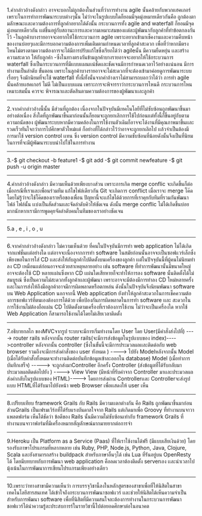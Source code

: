 1.คำกล่าวอ้างดังกล่าว อาจจะบอกไม่ถูกต้องในส่วนที่ว่าการทำงาน  agile นั้นคล้ายกับพวกเเฮคเกอร์ เพราะในการทำการพัฒนาระบบต่างๆนั้น ไม่ว่าจะในรูปเเบบใดก็ยอมมีจุดมุ่งหมายเดียวกันคือ ถูกต้องตามลักษณะเเละความต้องการที่ลูกค้าอยากได้ดังนั้น กระบวนการทั้ง agile and waterfall ก็ยอมมีจุดมุ่งหมายเดียวกัน เเต่ขึ้นอยู่กับสถานะการเเละความเหมาะสมของเเต่ละผู้พัฒนากับลูกค้าที่ทำข้อตกลงกันไว้
-ในลูกค้าบางรายอาจจะอยากให้ใช้กระบวนการ agile เพราะอยากเข้ามาเช็คงานเเละความคืบหน้าของงานบ่อยๆเเละมีการบอกความต้องการเพิ่มเติมตามกำหนดเวลาที่ลูกค้าสะดวก
เพื่อที่ว่าหากมีตรงไหนไม่ตรงตามความต้องการจะได้มีการปรับเเก้ไขซึ่งเรียกได้ว่า agileนั้น มีความยืดหยุ่น เเละสร้างความสะดวก ให้กับลูกค้า
-ซึ่งในทางตรงกันข้ามลูกค้าบางรายอาจจะอยากให้ใช้กระบวนการ waterfall ซึ่งเป็นกระบวนการที่มีเเบบเเผนเเน่ชัดเเละชัดเจนมีการกำหนดเวลาไว้อย่างเเน่นอน มีการทำงานเป็นลำดับ
ขั้นตอน เพราะในลูกค้าบางรายอาจจะไม่สะดวกที่จะต้องเข้ามาค่อยดูการพัฒนาระบบเรื่อยๆ จึงมักนิยมที่จะใช้ waterfall 
ทั้งนี้ทั้งนั้นจากคำอ้างเราไม่สามารถบอกว่าได้ว่า การทำ agile นั้นคล้ายเเฮคเกอร์ ไม่ดี ไม่เป็นเเบบเเผน เพราะการจะพิจารราว่ากระบวนการไหนดี กระบวนการไหนเหมาะสมนั้น ควรจะ
พิจารณาเเละตัดสินตามความต้องการของผู้พัฒนาเเละลูกค้า

--------------------------------------------------------------------------------------------------------------------------------
2.จากคำกล่าวอ้างนี้นั้น มีส่วนที่ถูกต้อง เนื่องจากในปัจจุบันมีเทคโนโลยีที่ไม่ซับซ้อนถูกพัฒนาขึ้นมาอย่างต่อเนื่อง สิ่งใดที่ถูกพัฒนาขึ้นมาก่อนนั้นก็ยอมจะถูกยกเลิกการใช้ไปก่อนเเต่ทั้งนี้ก็ขึ้นอยู่กับตามความถนัดของ ผู้พัฒนาระบบหากมีความคล้องในการใช้งานตัวเดิมก็อาจจะได้งานที่มีคุณภาพมาขึ้นเเละรวดเร็วทันใจกว่าการไปศึกษาตัวใหม่เเต่ ก็อย่างที่ได้กล่าวไว้ว่าอาจจะถูกยกเลิกไป เเล้วจำเป็นต้องมีการมาใช้ version control เเทน ซึ่ง version control มีความซับซ้อนที่น้อยดังนั้นจึงเป็นที่นิยมในการที่จะมีผู้พัฒนาระบบนำไปใช้ในการทำงาน

--------------------------------------------------------------------------------------------------------------------------------
3.-$ git checkout -b feature1
  -$ git add 
  -$ git commit newfeature
  -$ git push -u origin master
  
--------------------------------------------------------------------------------------------------------------------------------
4.คำกล่าวอ้างดังกล่าว มีความเห็นด้วยเพียงบางส่วน เพราะการเกิด merge conflic จะเกิดขึ้นก็ต่อเมื่อกรณีที่เราและเพื่อนร่วมทีม แก้ไขไฟล์เดียวกัน Git จะเกิดการ conflict เมื่อเราจะ merge โค๊ดโดยไม่รู้ว่าจะใช้โค๊ดของเราหรือของเพื่อน ปัญหานี้จะเเก้ไขได้ด้วยการที่เราคุยกับทีมที่รวมกันพัฒนาไฟล์ ไฟล์นั้น เเบ่งเป็นสัดส่วนเเละจัดลำดับคิวให้ชัดเจน ดังนั้น  merge conflic ไม่ได้เกิดขึ้นบ่อยมากนักหากเรามีการพูดคุยจัดลำดับคนในทีมของเราอย่างชัดเจน

--------------------------------------------------------------------------------------------------------------------------------
5.a , e , i , o , u

--------------------------------------------------------------------------------------------------------------------------------
6.จากคำกล่าวอ้างดังกล่าว ไม่ความเห็นด้วย ที่คนในปัจจุบันมีการทำ web application ไม่ได้เกิดจากเเฟชั่นเเต่อย่างใด เเต่อาจจะเนื่องจากการทำ software ในสมัยก่อนนั้นอาจจะเป็นซอฟเเวร์เล็กซึ่งเพียงพอในการใส่ CD เเละส่งให้กับลูกค้าไปติดตั้งบนเครื่องของลูกค้า เเต่ในปัจจุบันนี้ที่ผู้คนไม่นิยมทำลง CD เหมือนเเต่ก่อนอาจจะด้วยสาเหตุหลายอย่าง เช่น software ที่ทำการพัฒนานั้นมีขนาดใหญ่ อาจจะต้องใช้ CD หลายเเผ่นซึ่งหาก CD เเผ่นใดเสียหายก็จะทำให้การลง software นั้นติดตั้งได้ไม่สมบูรณ์ ซึ่งเป็นความไม่สะดวกทั้งลูกค้าเเละผู้พัฒนา เพราะอาจจะมีต้องมีการทำลง CD ใหม่หลายครั้ง เเละในการส่งให้ถึงมือลูกค้าอาจมีการผิดพลาดหรือตกหล่น ดังนั้นในปัจจุบันจึงนิยมพัฒนา software บน Web Application นอกจากนี้ Web application ยังทำให้ลูกค้าสะดวกในการเช็คความต้องการชอฟเเวร์ที่ตนเองต้องการได้ด้วย เพื่อป้องกันการผิดพลาดในการทำ software เเละ สะดวกในการใช้งานไม่ต้องถือเเผ่น CD ไปติดตั้งตามเครื่องที่เราต้องการใช้งาน ไม่ว่าจะเป็นเครื่องใด หากใช้ Web Application ก็สามารถใช้งานได้โดยไม่เสียเวลาติดตั้ง

--------------------------------------------------------------------------------------------------------------------------------
7.อธิบายกลไก ของMVCจากรูป ระบบจะมีการเริ่มทำงานโดย User โดย 
User(มีคำสั่งส่งไปที่) ----> router rails หลังจากนั้น 
router rails(จะมีการส่งข้อมูลในรูปเเบบของ index)---->controller หลังจากนั้น 
controller (ซึ่งในขั้นนี้จะมีการประมวลผลเเละติดต่อกับ web browser รวมถึงจะมีการส่งคำสั่งของ user ทังหมด ) ----> ไปยัง Modelหลังจากนั้น 
Model (เมื่อได้รับคำสั้งทั้งหมดจะทำงานติดต่อบันทึกข้อมูลเข้าละออกใน database)
Model (เมื่อทำการบันทึกเสร็จ) -----> จะถูกส่งมาController อีกครั้ง
Controller (ส่งข้อมูลที่ได้รับกลับมาประมวลผลติดต่อไปยัง ) ----> View
View (มีหน้าที่รับค่าจาก Controller มาเเละประมวลผลส่งค่ากลับในรูปเเบบของ HTML)---->
โดยการส่งผ่าน Controllerเเละ Controllerจะส่งรูปเเบบ HTMLที่ได้รับมาไปยังหน้า web Browser เพื่อเเสดงให้ user เห็น 

--------------------------------------------------------------------------------------------------------------------------------
8.เปรียบเทียบ framework Grails กับ Rails  มีความเเตกต่างกัน คือ Rails ถูกพัฒนาขึ้นมาก่อน ส่วนGrails เป็นเฟรมเวิร์กที่ได้รับแรงบันดาลใจจาก Rails แต่เกิดมาเพื่อ Groovy ที่ทำงานบนจาวาแพลตฟอร์ม เห็นได้ชัดว่า ข้อดีของ Rails นั้นมีความไม่ซับซ้อนเท่ากับ framework Grails ที่ทำงานบนจาวาฟอร์มที่มีเครื่องหมายสัญลักษณ์มากมายยากต่อการจำ

--------------------------------------------------------------------------------------------------------------------------------
9.Heroku เป็น Platform as a Service (Paas) ที่ให้เราใช้งานได้ฟรี (มีแบบเสียเงินด้วย) โดยรองรับภาษาโปรแกรมที่หลากหลาย 
เช่น Ruby, PHP, Node.js, Python, Java, Clojure, Scala และยังสามารถสร้าง buildpack 
สำหรับภาษาอื่นๆได้ เช่น Lua ที่รันอยู่บน OpenResty ได้  โดยมีบทบาทกับการพัฒนา web application คือลดเวลาต้องติดตั้ง 
serverเอง เเละนำเวลาไปมุ้งเน้นในการพัฒนาการเขียนโปรเเกรมเพียงอย่างเดียว

--------------------------------------------------------------------------------------------------------------------------------
10.เพราะว่าทางสาขามีความเห็นว่า การบรรจุวิชานี้ลงในหลักสูตรของสาขาเพื่อที่ให้นิสิตในสาขา เทคโนโลยีสารสนเทศ ได้เข้าใจถึงกระบวนการพัฒนาซอฟเเวร์ เเละช่วยให้นิสิตได้เห็นความจำเป็นสำหรับการพัฒนา software เพื่อที่นิสิตที่มีความสนใจละต้องการทำงานในกระบวนการพัฒนาชอฟเเวร์ได้นำความรู้ละประสบการร์ในรายวิชานี้ไปต่อยอดศึกษาต่อในอนาคต
